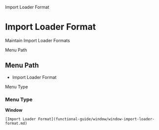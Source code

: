 
Import Loader Format
# Import Loader Format


Maintain Import Loader Formats

Menu Path
## Menu Path



- Import Loader Format

Menu Type
### Menu Type

**Window**


```
[Import Loader Format](functional-guide/window/window-import-loader-format.md)
```